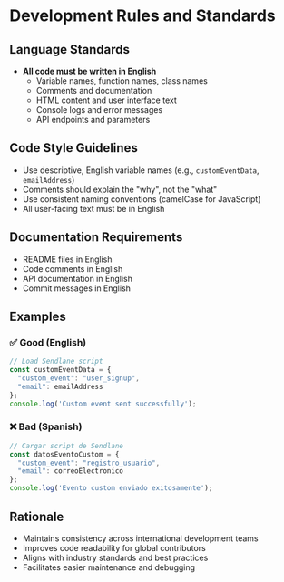 # Development Rules and Standards

## Language Standards
- **All code must be written in English**
  - Variable names, function names, class names
  - Comments and documentation
  - HTML content and user interface text
  - Console logs and error messages
  - API endpoints and parameters

## Code Style Guidelines
- Use descriptive, English variable names (e.g., `customEventData`, `emailAddress`)
- Comments should explain the "why", not the "what"
- Use consistent naming conventions (camelCase for JavaScript)
- All user-facing text must be in English

## Documentation Requirements
- README files in English
- Code comments in English
- API documentation in English
- Commit messages in English

## Examples
### ✅ Good (English)
```javascript
// Load Sendlane script
const customEventData = {
  "custom_event": "user_signup",
  "email": emailAddress
};
console.log('Custom event sent successfully');
```

### ❌ Bad (Spanish)
```javascript
// Cargar script de Sendlane
const datosEventoCustom = {
  "custom_event": "registro_usuario",
  "email": correoElectronico
};
console.log('Evento custom enviado exitosamente');
```

## Rationale
- Maintains consistency across international development teams
- Improves code readability for global contributors
- Aligns with industry standards and best practices
- Facilitates easier maintenance and debugging